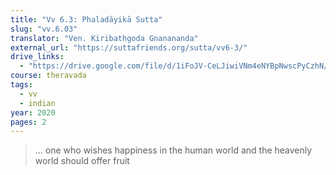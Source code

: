 ```yaml
---
title: "Vv 6.3: Phaladāyikā Sutta"
slug: "vv.6.03"
translator: "Ven. Kiribathgoda Gnanananda"
external_url: "https://suttafriends.org/sutta/vv6-3/"
drive_links:
  - "https://drive.google.com/file/d/1iFoJV-CeLJiwiVNm4eNYBpNwscPyCzhN/view?usp=drivesdk"
course: theravada
tags:
  - vv
  - indian
year: 2020
pages: 2
---
```


> … one who wishes happiness in the human world and the heavenly world should offer fruit


<!---->
